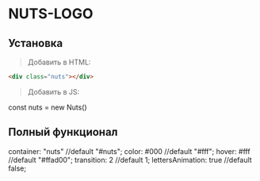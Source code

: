 # NUTS-LOGO
## Установка

>Добавить в HTML:
```html
<div class="nuts"></div>
``````
  

>Добавить в JS:

  const nuts = new Nuts()
  
## Полный функционал

   container: "nuts" //default "#nuts";
   color: #000 //default "#fff";
   hover: #fff //default "#ffad00";
   transition: 2 //default 1;
   lettersAnimation: true //default false;





 
